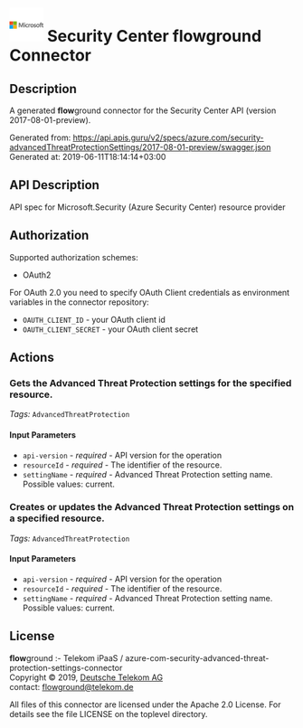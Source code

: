 # ![LOGO](logo.png) Security Center **flow**ground Connector

## Description

A generated **flow**ground connector for the Security Center API (version 2017-08-01-preview).

Generated from: https://api.apis.guru/v2/specs/azure.com/security-advancedThreatProtectionSettings/2017-08-01-preview/swagger.json<br/>
Generated at: 2019-06-11T18:14:14+03:00

## API Description

API spec for Microsoft.Security (Azure Security Center) resource provider

## Authorization

Supported authorization schemes:
- OAuth2

For OAuth 2.0 you need to specify OAuth Client credentials as environment variables in the connector repository:
* `OAUTH_CLIENT_ID` - your OAuth client id
* `OAUTH_CLIENT_SECRET` - your OAuth client secret

## Actions

### Gets the Advanced Threat Protection settings for the specified resource.

*Tags:* `AdvancedThreatProtection`

#### Input Parameters
* `api-version` - _required_ - API version for the operation
* `resourceId` - _required_ - The identifier of the resource.
* `settingName` - _required_ - Advanced Threat Protection setting name.
    Possible values: current.

### Creates or updates the Advanced Threat Protection settings on a specified resource.

*Tags:* `AdvancedThreatProtection`

#### Input Parameters
* `api-version` - _required_ - API version for the operation
* `resourceId` - _required_ - The identifier of the resource.
* `settingName` - _required_ - Advanced Threat Protection setting name.
    Possible values: current.

## License

**flow**ground :- Telekom iPaaS / azure-com-security-advanced-threat-protection-settings-connector<br/>
Copyright © 2019, [Deutsche Telekom AG](https://www.telekom.de)<br/>
contact: flowground@telekom.de

All files of this connector are licensed under the Apache 2.0 License. For details
see the file LICENSE on the toplevel directory.
